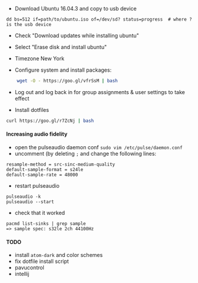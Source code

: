 - Download Ubuntu 16.04.3 and copy to usb device

```
dd bs=512 if=path/to/ubuntu.iso of=/dev/sd? status=progress  # where ? is the usb device
```

- Check "Download updates while installing ubuntu"
- Select "Erase disk and install ubuntu"
- Timezone New York

- Configure system and install packages:

```bash
    wget -O - https://goo.gl/vfrSsM | bash
```

- Log out and log back in for group assignments & user settings to take effect

- Install dotfiles

```bash
curl https://goo.gl/r7ZcNj | bash
```

#### Increasing audio fidelity
  - open the pulseaudio daemon conf `sudo vim /etc/pulse/daemon.conf`
  - uncomment (by deleting `;` and change the following lines:

```
resample-method = src-sinc-medium-quality
default-sample-format = s24le
default-sample-rate = 48000
```
  
  - restart pulseaudio

```
pulseaudio -k
pulseaudio --start
```

  - check that it worked

```
pacmd list-sinks | grep sample
=> sample spec: s32le 2ch 44100Hz
```

#### TODO
- install `atom-dark` and color schemes
- fix dotfile install script
- pavucontrol
- intellij
